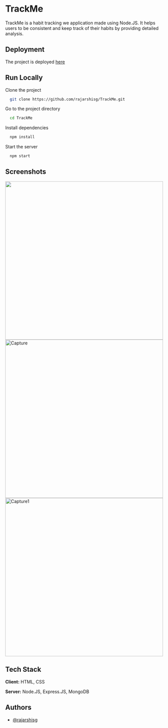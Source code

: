
# TrackMe

TrackMe is a habit tracking we application made using Node.JS. It helps users to be consistent and keep track of their habits by providing detailed analysis.



## Deployment

The project is deployed [here](https://heroku-track-me.herokuapp.com/)


## Run Locally

Clone the project

```bash
  git clone https://github.com/rajarshisg/TrackMe.git
```

Go to the project directory

```bash
  cd TrackMe
```

Install dependencies

```bash
  npm install
```

Start the server

```bash
  npm start
```



## Screenshots 

<img width="500px" src="https://user-images.githubusercontent.com/55212405/130433237-32ea1e95-150c-4b7a-960e-f72c31676c7c.jpg"> 

<img width="500px" alt="Capture" src="https://user-images.githubusercontent.com/55212405/132210509-4f69eafd-1425-49ea-8489-74a2eebbd878.PNG">
<img width="500px" alt="Capture1" src="https://user-images.githubusercontent.com/55212405/132210518-147b0473-6426-4a34-98a5-f5922d46a23e.PNG">





## Tech Stack

**Client:** HTML, CSS

**Server:** Node.JS, Express.JS, MongoDB

  


## Authors

- [@rajarshisg](https://github.com/rajarshisg)

  
